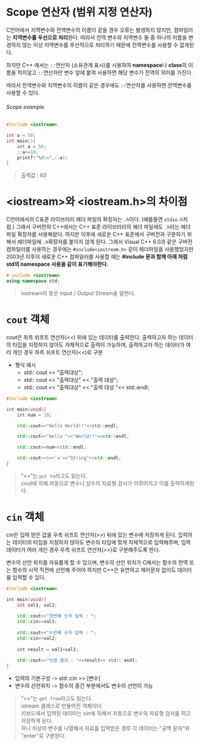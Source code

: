 # Scope 연산자 (범위 지정 연산자)
C언어에서 지역변수와 전역변수의 이름이 같을 경우 오류는 발생하지 않지만, 컴파일러는 **지역변수를 우선으로 처리**한다.
따라서 전역 변수와 지역변수 둘 중 하나의 이름을 변경하지 않는 이상 지역변수를 우선적으로 처리하기 때문에 전역변수를 사용할 수 없게된다.

하지만 C++ 에서는 `::`연산자 (소유관계 표시)를 시용하여 **namespace**나 **class**의 이름을 적지않고 `::`연산자만 변수 앞에
붙여 사용하면 해당 변수가 전역의 의미를 가진다.

따라서 전역변수와 지역변수의 이름이 같은 경우에도 `::`연산자를 사용하면 전역변수를 사용할 수 있다.

###### Scope example
```cpp
#include <iostream>

int a = 50;
int main(){
	int a = 50;
	::a+=10;
	printf("%d\n",::a);
}
```
> 출력값 : 60

# \<iostream>와 <iostream.h>의 차이점
C언어에서의 C표준 라이브러리 헤더 파일의 확장자는 `.h`이다. (예를들면 `stdio.h`처럼.) 그래서 구버전의 C++에서는 C++ 표준 라이브러리의 헤더 파일에도 `.h`라는 헤더 파일 확장자를 사용해왔다. 
하지만 이후에 새로운 C++ 표준에서 구버전과 구분하기 위해서 헤더파일에 `.h`확장자를 붙이지 않게 된다. 그래서 Visual C++ 6.0과 같은 구버전 컴파일러를 사용하는 경우에는 `#include<iostream.h>`
같이 헤더파일을 사용했었지만 2003년 이후의 새로운 C++ 컴파일러를 사용할 때는 **#include 문과 함께 아래 처럼 std의 namespace 사용을 같이 표기해야한다.**
```cpp
# include <iostream>
using namespace std;
```
> iostream의 뜻은 Input / Output Stream을 말한다.
# `cout` 객체
cout은 좌측 쉬프트 연산자(<<) 뒤에 있는 데이터를 출력한다. 출력하고자 하는 데이터의 타입을 지정하지 않아도 자체적으로 출력이 가능하며, 출력하고자 하는 데이터가
여러 개인 경우 좌측 쉬프트 연산자(<<)로 구분
- 형식 예시
  - std:: cout << "출력대상";
  - std:: cout << "출력대상" << "출력 대상";
  - std:: cout << "출력대상" << "출력 대상 "<< std::endl;
  
```cpp
#include <iostream>

int main(void){
	int num = 10;

	std::cout<<"Hello World!!"<<std::endl;

	std::cout<<"Hello "<<"World!!"<<std::endl;

	std::cout<<num<<std::endl;

	std::cout<<1<<'a'<<"String"<<std::endl;
}
```
> "<<"는 `put to`라고도 읽는다.<br /> cout에 의해 자동으로 변수나 상수의 자료형 검사가 이루어지고 이를 출력하게된다.

# `cin` 객체
cin은 입력 받은 값을 우측 쉬프트 연산자(>>) 뒤에 있는 변수에 저장하게 된다. 입력하는 데이터의 타입을 지정하지 않아도 변수의 타입에 맞게 자체적으로 입력해주며, 
입력 데이터가 여러 개인 경우 우측 쉬프트 연산자(>>)로 구분해주도록 한다. 

변수의 선언 위치를 자유롭게 할 수 있으며, 변수의 선언 위치가 C에서는 함수의 전역 또는 함수의 시작 직전에 선언해 주어야 하지만 C++은 유연하고
제어문자 없이도 데이터를 입력할 수 있다.
```cpp
#include <iostream>

int main(void){
    int val1, val2;
    
    std::cout<<"첫번째 숫자 입력 : ";
    std::cin>>val1;
    
    std::cout<<"두번째 숫자 입력 : ";
    std::cin>>val2;
    
    int result = val1+val2;
    
    std::cout<<"덧셈 결과 : "<<result<< std:: endl;
}
```
-  입력의 기본구성 -> std::cin >> [변수]
-  변수의 선언위치 -> 함수의 중간 부분에서도 변수의 선언이 가능

> ">>"는 `get from`라고도 읽는다.<br /> istream 클래스로 만들어진 객체이다. <br/> 키보드에서 입력된 데이터는 cin에 의해서 자동으로 변수의 자료형 검사를 하고 저장하게 된다. <br/> 하나 이상의 변수를 나열해서 자료를 입력받은 경루 각 데이터는 "공백 문자"와 "enter"로 구분된다.
